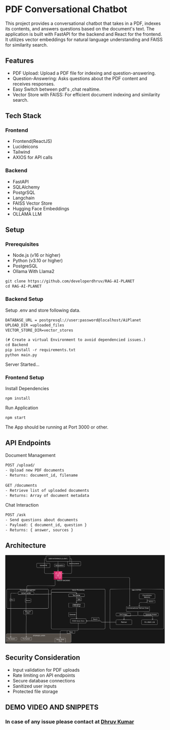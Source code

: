 # PDF Conversational Chatbot
This project provides a conversational chatbot that takes in a PDF, indexes its contents, and answers questions based on the document's text. The application is built with FastAPI for the backend and React for the frontend. It utilizes vector embeddings for natural language understanding and FAISS for similarity search.
## Features
* PDF Upload: Upload a PDF file for indexing and question-answering.
* Question-Answering: Asks questions about the PDF content and receives responses.
* Easy Switch between pdf's ,chat realtime.
* Vector Store with FAISS: For efficient document indexing and similarity search.
## Tech Stack
### Frontend
* Frontend(ReactJS)
* Lucideicons
* Tailwind
* AXIOS for API calls
### Backend
* FastAPI
* SQLAlchemy
* PostgrSQL
* Langchain
* FAISS Vector Store
* Hugging Face Embeddings
* OLLAMA LLM




## Setup
### Prerequisites
* Node.js (v16 or higher)
* Python (v3.10 or higher)
* PostgreSQL
* Ollama With Llama2



```
git clone https://github.com/developerdhruv/RAG-AI-PLANET
cd RAG-AI-PLANET
```
### Backend Setup
Setup .env and store following data.
```
DATABASE_URL = postgresql://user:password@localhost/AiPlanet
UPLOAD_DIR =uploaded_files
VECTOR_STORE_DIR=vector_stores
```

```
(# Create a virtual Environment to avoid dependencied issues.)
cd Backend
pip install -r requirements.txt
python main.py
```
Server Started...
### Frontend Setup
Install Dependencies
```
npm install
```
Run Application
```
npm start
```
The App should be running at Port 3000 or other.

## API Endpoints
Document Management
```
POST /upload/
- Upload new PDF documents
- Returns: document_id, filename

GET /documents
- Retrieve list of uploaded documents
- Returns: Array of document metadata
```
Chat Interaction

```
POST /ask
- Send questions about documents
- Payload: { document_id, question }
- Returns: { answer, sources }

```


## Architecture
![Architecture](https://github.com/developerdhruv/RAG-AI-PLANET/blob/main/DIAGRAM.png)


## Security Consideration
* Input validation for PDF uploads
* Rate limiting on API endpoints
* Secure database connections
* Sanitized user inputs
* Protected file storage

## DEMO VIDEO AND SNIPPETS

### In case of any issue please contact at <a href="mailto:dhruvkumar9115@gmail.com">Dhruv Kumar</a>
